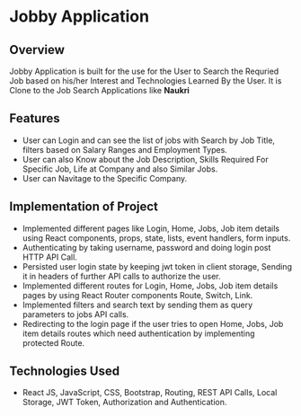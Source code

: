 # Jobby Application

## Overview
Jobby Application is built for the use for the User to Search the Requried Job based on his/her Interest and Technologies Learned By the User. It is Clone to the Job Search Applications like **Naukri**

## Features

- User can Login and can see the list of jobs with Search by Job Title, filters based on Salary Ranges and Employment Types.
- User can also Know about the Job Description, Skills Required For Specific Job, Life at Company and also Similar Jobs.
- User can Navitage to the Specific Company.

## Implementation of Project
- Implemented different pages like Login, Home, Jobs, Job item details using React components, props, state, lists, event handlers, form inputs.
- Authenticating by taking username, password and doing login post HTTP API Call.
-  Persisted user login state by keeping jwt token in client storage, Sending it in headers of further API calls to authorize the user.
- Implemented different routes for Login, Home, Jobs, Job item details pages by using React Router components Route, Switch, Link.
- Implemented filters and search text by sending them as query parameters to jobs API calls.
- Redirecting to the login page if the user tries to open Home, Jobs, Job item details routes which need authentication by implementing protected Route.

## Technologies Used
- React JS, JavaScript, CSS, Bootstrap, Routing, REST API Calls, Local Storage, JWT Token, Authorization and Authentication.

